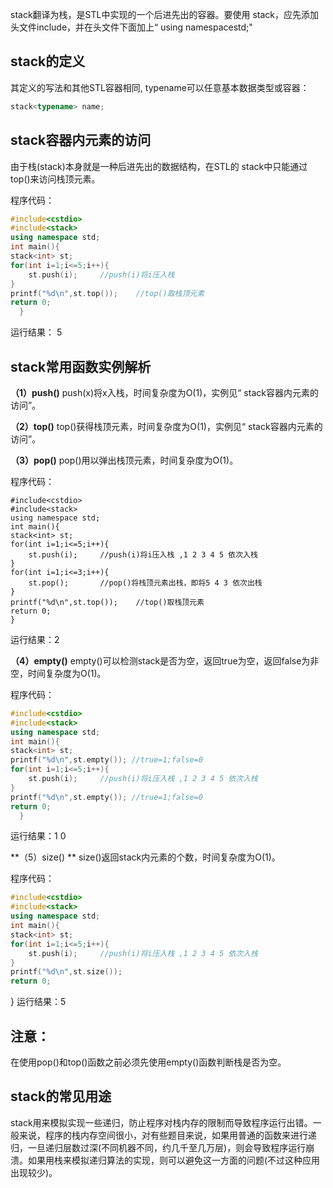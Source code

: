 stack翻译为栈，是STL中实现的一个后进先出的容器。要使用 stack，应先添加头文件include<stack>，并在头文件下面加上“ using namespacestd;"

## stack的定义

其定义的写法和其他STL容器相同, typename可以任意基本数据类型或容器：

```c++
stack<typename> name;
```


## stack容器内元素的访问

由于栈(stack)本身就是一种后进先出的数据结构，在STL的 stack中只能通过top()来访问栈顶元素。

程序代码：


```c++
#include<cstdio> 
#include<stack> 
using namespace std;
int main(){
stack<int> st;
for(int i=1;i<=5;i++){
	st.push(i);		//push(i)将i压入栈 
}
printf("%d\n",st.top()); 	//top()取栈顶元素 
return 0;
  }
```

运行结果： 5



## stack常用函数实例解析

**（1）push()**
push(x)将x入栈，时间复杂度为O(1)，实例见“ stack容器内元素的访问”。

**（2）top()**
top()获得栈顶元素，时间复杂度为O(1)，实例见“ stack容器内元素的访问”。

**（3）pop()**
pop()用以弹出栈顶元素，时间复杂度为O(1)。

程序代码：


	#include<cstdio> 
	#include<stack> 
	using namespace std;
	int main(){
	stack<int> st;
	for(int i=1;i<=5;i++){
		st.push(i);		//push(i)将i压入栈 ,1 2 3 4 5 依次入栈 
	}
	for(int i=1;i<=3;i++){
		st.pop();		//pop()将栈顶元素出栈，即将5 4 3 依次出栈 
	}
	printf("%d\n",st.top()); 	//top()取栈顶元素 
	return 0;
	}

运行结果：2



**（4）empty()**
empty()可以检测stack是否为空，返回true为空，返回false为非空，时间复杂度为O(1)。

程序代码：


```c++
#include<cstdio> 
#include<stack> 
using namespace std;
int main(){
stack<int> st;
printf("%d\n",st.empty()); //true=1;false=0
for(int i=1;i<=5;i++){
	st.push(i);		//push(i)将i压入栈 ,1 2 3 4 5 依次入栈 
}
printf("%d\n",st.empty()); //true=1;false=0
return 0;
  }
```

运行结果：1 0



**（5）size()  **
size()返回stack内元素的个数，时间复杂度为O(1)。

程序代码：


```c++
#include<cstdio> 
#include<stack> 
using namespace std;
int main(){
stack<int> st;
for(int i=1;i<=5;i++){
	st.push(i);		//push(i)将i压入栈 ,1 2 3 4 5 依次入栈 
}
printf("%d\n",st.size()); 
return 0;
```
}
运行结果：5



## 注意：

在使用pop()和top()函数之前必须先使用empty()函数判断栈是否为空。

## stack的常见用途

stack用来模拟实现一些递归，防止程序对栈内存的限制而导致程序运行出错。一般来说，程序的栈内存空间很小，对有些题目来说，如果用普通的函数来进行递归，一旦递归层数过深(不同机器不同，约几千至几万层)，则会导致程序运行崩溃。如果用栈来模拟递归算法的实现，则可以避免这一方面的问题(不过这种应用出现较少)。